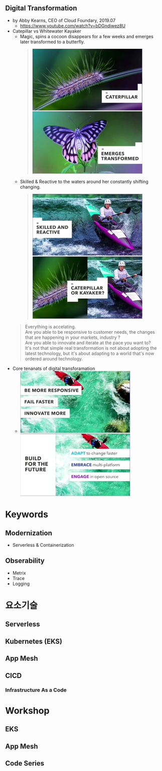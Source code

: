 ## Digital Transformation
- by Abby Kearns, CEO of Cloud Foundary, 2019.07
  - https://www.youtube.com/watch?v=bDGndiwez8U
- Catepillar vs Whitewater Kayaker
  - Magic, spins a cocoon disappears for a few weeks and emerges later transformed to a butterfly.
    > <img src="./images/image-001.jpg" width="350"><img src="./images/image-002.jpg" width="350">
  - Skilled & Reactive to the waters around her constantly shifting changing.
    > <img src="./images/image-003.jpg" width="350"><img src="./images/image-004.jpg" width="350">  
  > Everything is accelating.  
  > Are you able to be responsive to customer needs, the changes that are happening in your markets, industry ?  
  > Are you able to innovate and iterate at the pace you want to?  
  > It's not that simple real transformation is not about adopting the latest technology, but it's about adapting to a world that's now ordered around technology.
- Core tenanats of digital transforamation
  - <img src="./images/image-005.jpg" width="350"><img src="./images/image-006.jpg" width="350">
    

# Keywords
## Modernization 
 - Serverless & Containerization 

## Obserability
 - Metrix
 - Trace
 - Logging


# 요소기술
## Serverless
## Kubernetes (EKS)
## App Mesh
## CICD
### Infrastructure As a Code


# Workshop
## EKS
## App Mesh
## Code Series